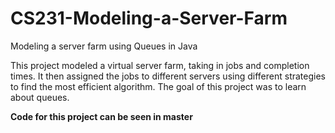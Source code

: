 # CS231-Modeling-a-Server-Farm
Modeling a server farm using Queues in Java

This project modeled a virtual server farm, taking in jobs and completion times. It then assigned the jobs to different servers using different strategies to find the most efficient algorithm. The goal of this project was to learn about queues.

**Code for this project can be seen in master**

